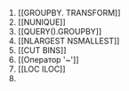 
1) [[GROUPBY. TRANSFORM]]
2) [[NUNIQUE]]
3) [[QUERY().GROUPBY]]
4) [[NLARGEST NSMALLEST]]
5) [[CUT BINS]]
6) [[Оператор  '~']]
7) [[LOC ILOC]]
8) 

<span style="color:rgb(253, 165, 15)">
